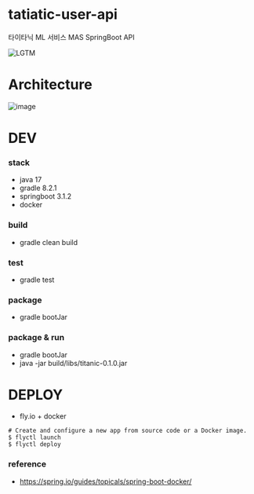 # tatiatic-user-api
타이타닉 ML 서비스 MAS SpringBoot API

![LGTM](https://i.lgtm.fun/2j9j.png)

# Architecture
![image](https://github.com/dMario24/tatiatic-user-api/assets/134017660/31ade392-602a-4aaa-ba60-ea9ed8c40349)

# DEV
### stack
- java 17
- gradle 8.2.1
- springboot 3.1.2
- docker

### build
- gradle clean build

### test
- gradle test

### package
- gradle bootJar

### package & run
- gradle bootJar
- java -jar build/libs/titanic-0.1.0.jar

# DEPLOY
- fly.io + docker
```
# Create and configure a new app from source code or a Docker image.
$ flyctl launch
$ flyctl deploy
```

### reference
- https://spring.io/guides/topicals/spring-boot-docker/